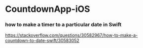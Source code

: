 # CountdownApp-iOS

<h3>how to make a timer to a particular date in Swift</h3>

https://stackoverflow.com/questions/30582967/how-to-make-a-countdown-to-date-swift/30583052

